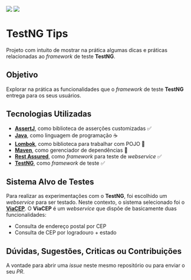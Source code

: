 ![](https://badgen.net/github/commits/tiagoguimaraesss/testng-tips/main) ![](https://badgen.net/github/watchers/tiagoguimaraesss/testng-tips)

# TestNG Tips
Projeto com intuito de mostrar na prática algumas dicas e práticas relacionadas ao _framework_ de teste **TestNG**.

## Objetivo
Explorar na prática as funcionalidades que o _framework_ de teste **TestNG** entrega para os seus usuários.

## Tecnologias Utilizadas
- [**AssertJ**](https://assertj.github.io/doc/), como biblioteca de asserções customizadas :white_check_mark:
- [**Java**](https://openjdk.java.net/), como linguagem de programação :coffee:
- [**Lombok**](https://projectlombok.org/), como biblioteca para trabalhar com POJO :wrench:
- [**Maven**](https://maven.apache.org/), como gerenciador de dependências :wrench:
- [**Rest Assured**](https://rest-assured.io/), como _framework_ para teste de _webservice_ :white_check_mark:
- [**TestNG**](https://testng.org/doc/), como _framework_ de teste :white_check_mark:

## Sistema Alvo de Testes
Para realizar as experimentações com o **TestNG**, foi escolhido um _webservice_ para ser testado. Neste contexto,
o sistema selecionado foi o [**ViaCEP**](https://viacep.com.br/). O **ViaCEP** é um _webservice_ que dispõe de basicamente
duas funcionalidades:

- Consulta de endereço postal por CEP
- Consulta de CEP por logradouro + estado

## Dúvidas, Sugestões, Criticas ou Contribuições
A vontade para abrir uma _issue_ neste mesmo repositório ou para enviar o seu _PR_.